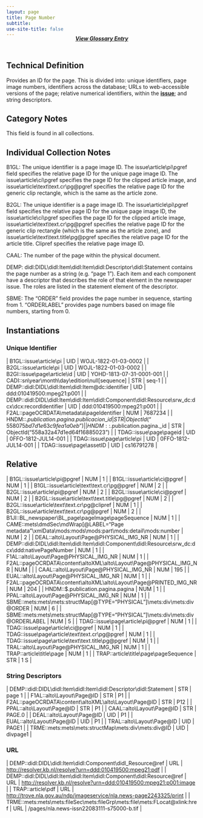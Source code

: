 ```yaml
---
layout: page
title: Page Number
subtitle:  
use-site-title: false
---
```


<h4 style="text-align:center;font-style:italic;margin-top:-20px;margin-bottom:50px;"><a href="../../glossary/page-number">View Glossary Entry</a></h4>

## Technical Definition

Provides an ID for the page. This is divided into: unique identifiers,
page image numbers, identifiers across the database; URLs to
web-accessible versions of the page; relative numerical identifiers,
within the [**issue**](../issue-number); and string descriptors.

## Category Notes

This field is found in all collections.

## Individual Collection Notes

B1GL: The unique identifier is a page image ID. The
issue\\article\\pi\\pgref field specifies the relative page ID for the
unique page image ID. The issue\\article\\ci\\pgref specifies the page
ID for the clipped article image, and
issue\\article\\text\\text.cr\\pg@pgref specifies the relative page ID
for the generic clip rectangle, which is the same as the article zone.

B2GL: The unique identifier is a page image ID. The
issue\\article\\pi\\pgref field specifies the relative page ID for the
unique page image ID, the issue\\article\\ci\\pgref specifies the page
ID for the clipped article image,
issue\\article\\text\\text.cr\\pg@pgref specifies the relative page ID
for the generic clip rectangle (which is the same as the article zone),
and issue\\article\\text\\text.title\\pg@pgref specifies the relative
page ID for the article title. Clipref specifies the relative page image
ID.

CAAL: The number of the page within the physical document.

DEMP: didl:DIDL\\didl:Item\\didl:Item\\didl:Descriptor\\didl:Statement
contains the page number as a string (e.g. “page 1”). Each item and each
component have a descriptor that describes the role of that element in
the newspaper issue. The roles are listed in the statement element of
the descriptor.

SBME: The “ORDER” field provides the page number in sequence, starting
from 1. “ORDERLABEL” provides page numbers based on image file numbers,
starting from 0.

## Instantiations

### Unique Identifier  

| B1GL::issue\\article\\pi  | UID | WOJL-1822-01-03-0002  |
| B2GL::issue\\article\\pi  | UID | WOJL-1822-01-03-0002  |
| B2GI::issue\\page\\article\\id  | UID | YOHD-1813-07-31-0001-001  |
| CADI::sn\\year\\month\\day\\edition\\null\[sequence\]  | STR | seq-1  |
| DEMP::didl:DIDL\\didl:Item\\didl:Item@dc:identifier  | UID | ddd:010419500:mpeg21:p001  |
| DEMP::didl:DIDL\\didl:Item\\didl:Item\\didl:Component\\didl:Resource\\srw\_dc:dcx\\dcx:recordIdentifier | UID | ddd:010419500:mpeg21:p001  |
| F2AL::pageOCRDATA\\metadata\\pageIdentifier  | NUM | 7687234  |
| HNDM::$.publication.pagina.publicacion\_id  | STR | ObjectId(“558075bd7d1e63c9fea1a0eb”) |
| HNDM::$.publication.pagina.\_id  | STR | ObjectId(“558a32a47d1ed64f16885023”) |
| TDAG::issue\\page\\pageid  | UID | 0FFO-1812-JUL14-001  |
| TDAG::issue\\page\\article\\pi  | UID | 0FFO-1812-JUL14-001  |
| TDAG::issue\\page\\assetID  | UID | cs16791278  |

## **Relative**  

| B1GL::issue\\article\\pi@pgref  | NUM | 1  |
| B1GL::issue\\article\\ci@pgref  | NUM | 1  |
| B1GL::issue\\article\\text\\text.cr\\pg@pgref  | NUM | 2  |
| B2GL::issue\\article\\pi@pgref  | NUM | 2  |
| B2GL::issue\\article\\ci@pgref  | NUM | 2  |
| B2GL::issue\\article\\text\\text.title\\pg@pgref  | NUM | 2  |
| B2GL::issue\\article\\text\\text.cr\\pg@clipref  | NUM | 1  |
| B2GL::issue\\article\\text\\text.cr\\pg@pgref  | NUM | 2  |
| B1JI::BL\_newspaper\\BL\_page\\pageImage\\pageSequence  | NUM | 1  |
| CAME::mets\\dmdSec\\mdWrap\[@LABEL=“Page metadata”\\xmlData\\mods:mods\\mods:part\\mods:detail\\mods:number | NUM | 2  |
| DEAL::alto\\Layout\\Page@PHYSICAL\_IMG\_NR  | NUM | 1  |
| DEMP::didl:DIDL\\didl:Item\\didl:Item\\didl:Component\\didl:Resource\\srw\_dc:dcx\\ddd:nativePageNumber  | NUM | 1  |
| F1AL::alto\\Layout\\Page@PHYSICAL\_IMG\_NR  | NUM | 1  |
| F2AL::pageOCRDATA\\content\\altoXML\\alto\\Layout\\Page@PHYSICAL\_IMG\_NR  | NUM |  |
| CAAL::alto\\Layout\\Page@PHYSICAL\_IMG\_NR  | NUM | 195 |
| EUAL::alto\\Layout\\Page@PHYSICAL\_IMG\_NR  | NUM | 1  |
| F2AL::pageOCRDATA\\content\\altoXML\\alto\\Layout\\Page@PRINTED\_IMG\_NR  | NUM | 204 |
| HNDM::$.publication.pagina.pagina  | NUM | 1  |
| PPAL::alto\\Layout\\Page@PHYSICAL\_IMG\_NR  | NUM | 1  |
| SBME::mets:mets\\mets:structMap\[@TYPE=“PHYSICAL”\]\\mets:div\\mets:div@ORDER  | NUM | 6  |
| SBME::mets:mets\\mets:structMap\[@TYPE=“PHYSICAL”\]\\mets:div\\mets:div@ORDERLABEL  | NUM | 5  |
| TDAG::issue\\page\\article\\pi@pgref  | NUM | 1  |
| TDAG::issue\\page\\article\\ci@pgref  | NUM | 1  |
| TDAG::issue\\page\\article\\text\\text.cr\\pg@pgref  | NUM | 1  |
| TDAG::issue\\page\\article\\text\\text.title\\pg@pgref  | NUM | 1  |
| TRAL::alto\\Layout\\Page@PHYSICAL\_IMG\_NR  | NUM | 1  |
| TRAP::article\\title\\page  | NUM | 1  |
| TRAP::article\\title\\page\\pageSequence  | STR | 1 S |

### String Descriptors  

| DEMP::didl:DIDL\\didl:Item\\didl:Item\\didl:Descriptor\\didl:Statement | STR | page 1  |
| F1AL::alto\\Layout\\Page@ID  | STR | P1  |
| F2AL::pageOCRDATA\\content\\altoXML\\alto\\Layout\\Page@ID  | STR | P12  |
| PPAL::alto\\Layout\\Page@ID  | STR | P1  |
| CAAL::alto\\Layout\\Page@ID  | STR | PAGE.0  |
| DEAL::alto\\Layout\\Page@ID  | UID | P1  |
| EUAL::alto\\Layout\\Page@ID  | UID | P1  |
| TRAL::alto\\Layout\\Page@ID  | UID | PAGE1  |
| TRME::mets:mets\\mets:structMap\\mets:div\\mets:div@ID  | UID | divpage1 |

### URL  

| DEMP::didl:DIDL\\didl:Item\\didl:Component\\didl\_Resource@ref  | URL | http://resolver.kb.nl/resolve?urn=ddd:010419500:mpeg21:pdf  |
| DEMP::didl:DIDL\\didl:Item\\didl:Item\\didl:Component\\didl:Resource@ref  | URL | http://resolver.kb.nl/resolve?urn=ddd:010419500:mpeg21:p001:image  |
| TRAP::article\\pdf  | URL | http://trove.nla.gov.au/ndp/imageservice/nla.news-page2243325/print |
| TRME::mets:mets\\mets:fileSec\\mets:fileGrp\\mets:file\\mets:FLocat@xlink:href | URL | /pages/nla.news-issn22083111-s75000-b.tif  |
